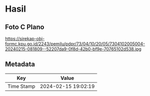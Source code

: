# Hasil

## Foto C Plano

https://sirekap-obj-formc.kpu.go.id/2243/pemilu/pdpr/73/04/10/20/05/7304102005004-20240215-081809--52207da9-0f8d-42b0-bf9e-70765102d538.jpg


## Metadata

| Key        | Value               |
| ---------- | ------------------- |
| Time Stamp | 2024-02-15 19:02:19 |



